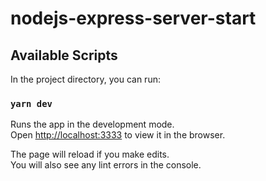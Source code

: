 # nodejs-express-server-start

## Available Scripts

In the project directory, you can run:

### `yarn dev`

Runs the app in the development mode.<br>
Open [http://localhost:3333](http://localhost:3000) to view it in the browser.

The page will reload if you make edits.<br>
You will also see any lint errors in the console.
